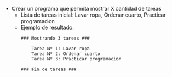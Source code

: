 - Crear un programa que permita mostrar X cantidad de tareas
    - Lista de tareas inicial: Lavar ropa, Ordenar cuarto, Practicar programacion
    - Ejemplo de resultado:
        ```
        ### Mostrando 3 tareas ###

            Tarea Nº 1: Lavar ropa
            Tarea Nº 2: Ordenar cuarto
            Tarea Nº 3: Practicar programacion

        ### Fin de tareas ###
        ``` 